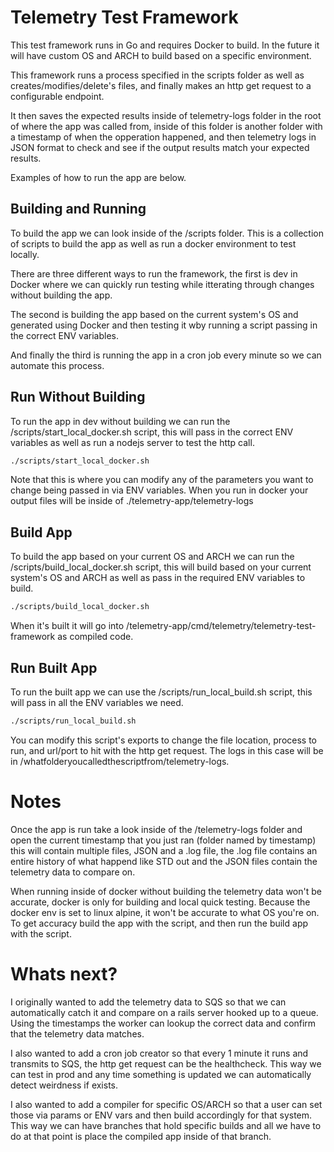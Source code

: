 # Telemetry Test Framework

This test framework runs in Go and requires Docker to build. In the future it will have custom OS and ARCH to build based on a specific environment.

This framework runs a process specified in the scripts folder as well as creates/modifies/delete's files, and finally makes an http get request to a configurable endpoint.

It then saves the expected results inside of telemetry-logs folder in the root of where the app was called from, inside of this folder is another folder with a timestamp of when the opperation happened, and then telemetry logs in JSON format to check and see if the output results match your expected results.

Examples of how to run the app are below.

## Building and Running

To build the app we can look inside of the /scripts folder. This is a collection of scripts to build the app as well as run a docker environment to test locally.

There are three different ways to run the framework, the first is dev in Docker where we can quickly run testing while itterating through changes without building the app.

The second is building the app based on the current system's OS and generated using Docker and then testing it wby running a script passing in the correct ENV variables.

And finally the third is running the app in a cron job every minute so we can automate this process.

## Run Without Building

To run the app in dev without building we can run the /scripts/start_local_docker.sh script, this will pass in the correct ENV variables as well as run a nodejs server to test the http call.

```bash
./scripts/start_local_docker.sh
```

Note that this is where you can modify any of the parameters you want to change being passed in via ENV variables. When you run in docker your output files will be inside of ./telemetry-app/telemetry-logs

## Build App

To build the app based on your current OS and ARCH we can run the /scripts/build_local_docker.sh script, this will build based on your current system's OS and ARCH as well as pass in the required ENV variables to build.

```bash
./scripts/build_local_docker.sh
```

When it's built it will go into /telemetry-app/cmd/telemetry/telemetry-test-framework as compiled code.

## Run Built App

To run the built app we can use the /scripts/run_local_build.sh script, this will pass in all the ENV variables we need.

```bash
./scripts/run_local_build.sh
```

You can modify this script's exports to change the file location, process to run, and url/port to hit with the http get request. The logs in this case will be in /whatfolderyoucalledthescriptfrom/telemetry-logs.

# Notes

Once the app is run take a look inside of the /telemetry-logs folder and open the current timestamp that you just ran (folder named by timestamp) this will contain multiple files, JSON and a .log file, the .log file contains an entire history of what happend like STD out and the JSON files contain the telemetry data to compare on.

When running inside of docker without building the telemetry data won't be accurate, docker is only for building and local quick testing. Because the docker env is set to linux alpine, it won't be accurate to what OS you're on. To get accuracy build the app with the script, and then run the build app with the script.

# Whats next?

I originally wanted to add the telemetry data to SQS so that we can automatically catch it and compare on a rails server hooked up to a queue. Using the timestamps the worker can lookup the correct data and confirm that the telemetry data matches.

I also wanted to add a cron job creator so that every 1 minute it runs and transmits to SQS, the http get request can be the healthcheck. This way we can test in prod and any time something is updated we can automatically detect weirdness if exists.

I also wanted to add a compiler for specific OS/ARCH so that a user can set those via params or ENV vars and then build accordingly for that system. This way we can have branches that hold specific builds and all we have to do at that point is place the compiled app inside of that branch.